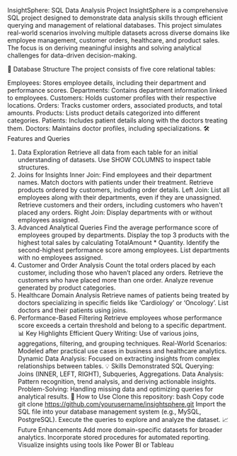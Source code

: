 InsightSphere: SQL Data Analysis Project
InsightSphere is a comprehensive SQL project designed to demonstrate data analysis skills through efficient querying and management of relational databases. This project simulates real-world scenarios involving multiple datasets across diverse domains like employee management, customer orders, healthcare, and product sales. The focus is on deriving meaningful insights and solving analytical challenges for data-driven decision-making.

📂 Database Structure
The project consists of five core relational tables:

Employees: Stores employee details, including their department and performance scores.
Departments: Contains department information linked to employees.
Customers: Holds customer profiles with their respective locations.
Orders: Tracks customer orders, associated products, and total amounts.
Products: Lists product details categorized into different categories.
Patients: Includes patient details along with the doctors treating them.
Doctors: Maintains doctor profiles, including specializations.
🛠️ Features and Queries
1. Data Exploration
Retrieve all data from each table for an initial understanding of datasets.
Use SHOW COLUMNS to inspect table structures.
2. Joins for Insights
Inner Join:
Find employees and their department names.
Match doctors with patients under their treatment.
Retrieve products ordered by customers, including order details.
Left Join:
List all employees along with their departments, even if they are unassigned.
Retrieve customers and their orders, including customers who haven't placed any orders.
Right Join:
Display departments with or without employees assigned.
3. Advanced Analytical Queries
Find the average performance score of employees grouped by departments.
Display the top 3 products with the highest total sales by calculating TotalAmount * Quantity.
Identify the second-highest performance score among employees.
List departments with no employees assigned.
4. Customer and Order Analysis
Count the total orders placed by each customer, including those who haven’t placed any orders.
Retrieve the customers who have placed more than one order.
Analyze revenue generated by product categories.
5. Healthcare Domain Analysis
Retrieve names of patients being treated by doctors specializing in specific fields like ‘Cardiology’ or ‘Oncology’.
List doctors and their patients using joins.
6. Performance-Based Filtering
Retrieve employees whose performance score exceeds a certain threshold and belong to a specific department.
📊 Key Highlights
Efficient Query Writing: Use of various joins, aggregations, filtering, and grouping techniques.
Real-World Scenarios: Modeled after practical use cases in business and healthcare analytics.
Dynamic Data Analysis: Focused on extracting insights from complex relationships between tables.
💡 Skills Demonstrated
SQL Querying: Joins (INNER, LEFT, RIGHT), Subqueries, Aggregations.
Data Analysis: Pattern recognition, trend analysis, and deriving actionable insights.
Problem-Solving: Handling missing data and optimizing queries for analytical results.
🚀 How to Use
Clone this repository:
bash
Copy code
git clone https://github.com/yourusername/insightsphere.git
Import the SQL file into your database management system (e.g., MySQL, PostgreSQL).
Execute the queries to explore and analyze the dataset.
📈 Future Enhancements
Add more domain-specific datasets for broader analytics.
Incorporate stored procedures for automated reporting.
Visualize insights using tools like Power BI or Tableau
